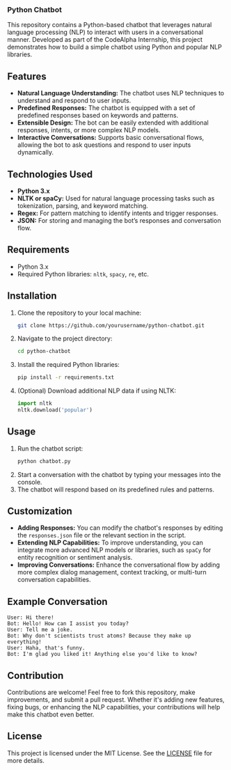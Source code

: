 ### Python Chatbot

This repository contains a Python-based chatbot that leverages natural language processing (NLP) to interact with users in a conversational manner. Developed as part of the CodeAlpha Internship, this project demonstrates how to build a simple chatbot using Python and popular NLP libraries.

## Features

- **Natural Language Understanding:** The chatbot uses NLP techniques to understand and respond to user inputs.
- **Predefined Responses:** The chatbot is equipped with a set of predefined responses based on keywords and patterns.
- **Extensible Design:** The bot can be easily extended with additional responses, intents, or more complex NLP models.
- **Interactive Conversations:** Supports basic conversational flows, allowing the bot to ask questions and respond to user inputs dynamically.

## Technologies Used

- **Python 3.x**
- **NLTK or spaCy:** Used for natural language processing tasks such as tokenization, parsing, and keyword matching.
- **Regex:** For pattern matching to identify intents and trigger responses.
- **JSON:** For storing and managing the bot’s responses and conversation flow.

## Requirements

- Python 3.x
- Required Python libraries: `nltk`, `spacy`, `re`, etc.

## Installation

1. Clone the repository to your local machine:
    ```bash
    git clone https://github.com/yourusername/python-chatbot.git
    ```
2. Navigate to the project directory:
    ```bash
    cd python-chatbot
    ```
3. Install the required Python libraries:
    ```bash
    pip install -r requirements.txt
    ```
4. (Optional) Download additional NLP data if using NLTK:
    ```python
    import nltk
    nltk.download('popular')
    ```

## Usage

1. Run the chatbot script:
    ```bash
    python chatbot.py
    ```
2. Start a conversation with the chatbot by typing your messages into the console.
3. The chatbot will respond based on its predefined rules and patterns.

## Customization

- **Adding Responses:** You can modify the chatbot's responses by editing the `responses.json` file or the relevant section in the script.
- **Extending NLP Capabilities:** To improve understanding, you can integrate more advanced NLP models or libraries, such as `spaCy` for entity recognition or sentiment analysis.
- **Improving Conversations:** Enhance the conversational flow by adding more complex dialog management, context tracking, or multi-turn conversation capabilities.

## Example Conversation

```
User: Hi there!
Bot: Hello! How can I assist you today?
User: Tell me a joke.
Bot: Why don't scientists trust atoms? Because they make up everything!
User: Haha, that's funny.
Bot: I'm glad you liked it! Anything else you'd like to know?
```

## Contribution

Contributions are welcome! Feel free to fork this repository, make improvements, and submit a pull request. Whether it's adding new features, fixing bugs, or enhancing the NLP capabilities, your contributions will help make this chatbot even better.

## License

This project is licensed under the MIT License. See the [LICENSE](LICENSE) file for more details.


